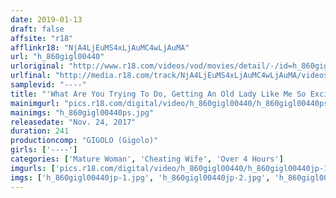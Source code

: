 ```yaml
---
date: 2019-01-13
draft: false
affsite: "r18"
afflinkr18: "NjA4LjEuMS4xLjAuMC4wLjAuMA"
url: "h_860gigl00440"
urloriginal: "http://www.r18.com/videos/vod/movies/detail/-/id=h_860gigl00440"
urlfinal: "http://media.r18.com/track/NjA4LjEuMS4xLjAuMC4wLjAuMA/videos/vod/movies/detail/-/id=h_860gigl00440"
samplevid: "----"
title: "'What Are You Trying To Do, Getting An Old Lady Like Me So Excited?' When My Girlfriend's Mom Caught Me Fucking My Girlfriend, I Thought She Would Get Mad... But She Was Unable To Control Her Lust And Assaulted Me"
mainimgurl: "pics.r18.com/digital/video/h_860gigl00440/h_860gigl00440ps.jpg"
mainimgs: "h_860gigl00440ps.jpg"
releasedate: "Nov. 24, 2017"
duration: 241
productioncomp: "GIGOLO (Gigolo)"
girls: ['----']
categories: ['Mature Woman', 'Cheating Wife', 'Over 4 Hours']
imgurls: ['pics.r18.com/digital/video/h_860gigl00440/h_860gigl00440jp-1.jpg', 'pics.r18.com/digital/video/h_860gigl00440/h_860gigl00440jp-2.jpg', 'pics.r18.com/digital/video/h_860gigl00440/h_860gigl00440jp-3.jpg', 'pics.r18.com/digital/video/h_860gigl00440/h_860gigl00440jp-4.jpg', 'pics.r18.com/digital/video/h_860gigl00440/h_860gigl00440jp-5.jpg', 'pics.r18.com/digital/video/h_860gigl00440/h_860gigl00440jp-6.jpg', 'pics.r18.com/digital/video/h_860gigl00440/h_860gigl00440jp-7.jpg', 'pics.r18.com/digital/video/h_860gigl00440/h_860gigl00440jp-8.jpg', 'pics.r18.com/digital/video/h_860gigl00440/h_860gigl00440jp-9.jpg', 'pics.r18.com/digital/video/h_860gigl00440/h_860gigl00440jp-10.jpg', 'pics.r18.com/digital/video/h_860gigl00440/h_860gigl00440jp-11.jpg', 'pics.r18.com/digital/video/h_860gigl00440/h_860gigl00440jp-12.jpg', 'pics.r18.com/digital/video/h_860gigl00440/h_860gigl00440jp-13.jpg', 'pics.r18.com/digital/video/h_860gigl00440/h_860gigl00440jp-14.jpg', 'pics.r18.com/digital/video/h_860gigl00440/h_860gigl00440jp-15.jpg', 'pics.r18.com/digital/video/h_860gigl00440/h_860gigl00440jp-16.jpg', 'pics.r18.com/digital/video/h_860gigl00440/h_860gigl00440jp-17.jpg', 'pics.r18.com/digital/video/h_860gigl00440/h_860gigl00440jp-18.jpg', 'pics.r18.com/digital/video/h_860gigl00440/h_860gigl00440jp-19.jpg', 'pics.r18.com/digital/video/h_860gigl00440/h_860gigl00440jp-20.jpg']
imgs: ['h_860gigl00440jp-1.jpg', 'h_860gigl00440jp-2.jpg', 'h_860gigl00440jp-3.jpg', 'h_860gigl00440jp-4.jpg', 'h_860gigl00440jp-5.jpg', 'h_860gigl00440jp-6.jpg', 'h_860gigl00440jp-7.jpg', 'h_860gigl00440jp-8.jpg', 'h_860gigl00440jp-9.jpg', 'h_860gigl00440jp-10.jpg', 'h_860gigl00440jp-11.jpg', 'h_860gigl00440jp-12.jpg', 'h_860gigl00440jp-13.jpg', 'h_860gigl00440jp-14.jpg', 'h_860gigl00440jp-15.jpg', 'h_860gigl00440jp-16.jpg', 'h_860gigl00440jp-17.jpg', 'h_860gigl00440jp-18.jpg', 'h_860gigl00440jp-19.jpg', 'h_860gigl00440jp-20.jpg']
---
```

